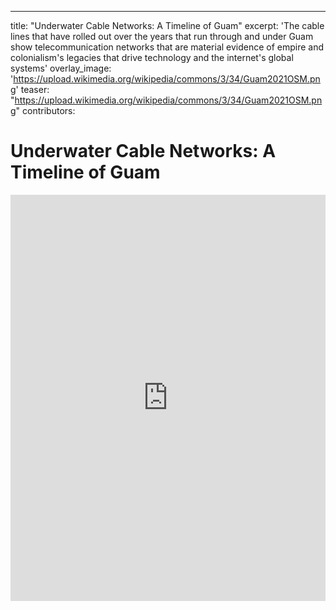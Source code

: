 ---
title: "Underwater Cable Networks: A Timeline of Guam"
excerpt: 'The cable lines that have rolled out over the years that run through and under Guam show telecommunication networks that are material evidence of empire and colonialism's legacies that drive technology and the internet's global systems'
overlay_image: 'https://upload.wikimedia.org/wikipedia/commons/3/34/Guam2021OSM.png'
teaser: "https://upload.wikimedia.org/wikipedia/commons/3/34/Guam2021OSM.png"
contributors:
 

# Underwater Cable Networks: A Timeline of Guam

<iframe src='https://cdn.knightlab.com/libs/timeline3/latest/embed/index.html?source=18zQtCq5O_mECSt0sI8u7JWcN3W8a28NXCroG4XOAXxk&font=Default&lang=en&initial_zoom=2&height=650' width='100%' height='650' webkitallowfullscreen mozallowfullscreen allowfullscreen frameborder='0'></iframe>
